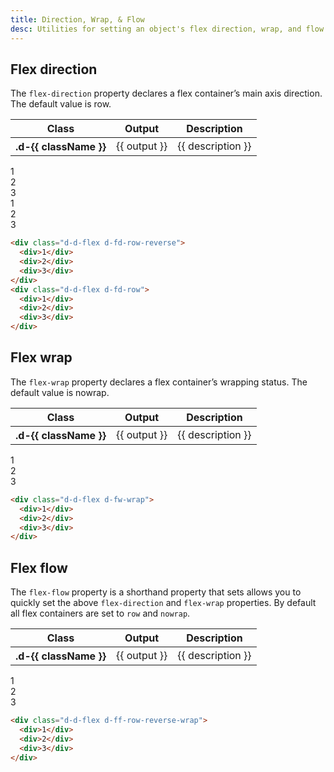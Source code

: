 ```yaml
---
title: Direction, Wrap, & Flow
desc: Utilities for setting an object's flex direction, wrap, and flow directions.
---
```


## Flex direction

The `flex-direction` property declares a flex container’s main axis direction. The default value is row.

<table class="d-table dialtone-doc-table">
  <thead>
    <tr>
      <th scope="col" class="d-w20p">Class</th>
      <th scope="col" class="d-w30p">Output</th>
      <th scope="col">Description</th>
    </tr>
  </thead>
  <tbody>
    <tr v-for="{ class: className, output, description } in direction">
      <th scope="row" class="d-ff-mono d-fc-purple-400 d-fw-normal d-fs-100">.d-{{ className }}</th>
      <td class="d-ff-mono d-fs-100">{{ output }}</td>
      <td>{{ description }}</td>
    </tr>
  </tbody>
</table>

<code-well-header class="d-fl-center d-fd-column d-p24 d-bgc-purple-100 d-bgo50 d-w100p d-hmn216">
  <div class="d-d-flex d-fd-row-reverse d-w100p d-bar8 d-bgc-purple-100">
    <div class="d-fl-center d-m8 d-p16 d-w64 d-h64 d-bgc-purple-500 d-bar4 d-fs-300 d-fc-primary-inverted d-fw-bold">1</div>
    <div class="d-fl-center d-m8 d-p16 d-w64 d-h64 d-bgc-purple-500 d-bar4 d-fs-300 d-fc-primary-inverted d-fw-bold">2</div>
    <div class="d-fl-center d-m8 d-p16 d-w64 d-h64 d-bgc-purple-500 d-bar4 d-fs-300 d-fc-primary-inverted d-fw-bold">3</div>
  </div>
  <div class="d-d-flex d-fd-row d-w100p d-mt16 d-bar8 d-bgc-purple-100">
    <div class="d-fl-center d-m8 d-p16 d-w64 d-h64 d-bgc-purple-500 d-bar4 d-fs-300 d-fc-primary-inverted d-fw-bold">1</div>
    <div class="d-fl-center d-m8 d-p16 d-w64 d-h64 d-bgc-purple-500 d-bar4 d-fs-300 d-fc-primary-inverted d-fw-bold">2</div>
    <div class="d-fl-center d-m8 d-p16 d-w64 d-h64 d-bgc-purple-500 d-bar4 d-fs-300 d-fc-primary-inverted d-fw-bold">3</div>
  </div>
</code-well-header>

```html
<div class="d-d-flex d-fd-row-reverse">
  <div>1</div>
  <div>2</div>
  <div>3</div>
</div>
<div class="d-d-flex d-fd-row">
  <div>1</div>
  <div>2</div>
  <div>3</div>
</div>
```

## Flex wrap

The `flex-wrap` property declares a flex container’s wrapping status. The default value is nowrap.

<table class="d-table dialtone-doc-table">
  <thead>
    <tr>
      <th scope="col" class="d-w20p">Class</th>
      <th scope="col" class="d-w30p">Output</th>
      <th scope="col">Description</th>
    </tr>
  </thead>
  <tbody>
    <tr v-for="{ class: className, output, description } in wrap">
      <th scope="row" class="d-ff-mono d-fc-purple-400 d-fw-normal d-fs-100">.d-{{ className }}</th>
      <td class="d-ff-mono d-fs-100">{{ output }}</td>
      <td>{{ description }}</td>
    </tr>
    </tbody>
</table>

<code-well-header class="d-fl-center d-fd-column d-p24 d-bgc-magenta-100 d-bgo50 d-w100p d-hmn216">
  <div class="d-d-flex d-fw-wrap d-w100p d-bar8 d-bgc-magenta-100">
    <div class="d-fl-center d-m8 d-p16 d-w25p d-h64 d-bgc-magenta-200 d-bar4 d-fs-300 d-fw-bold">1</div>
    <div class="d-fl-center d-m8 d-p16 d-w50p d-h64 d-bgc-magenta-200 d-bar4 d-fs-300 d-fw-bold">2</div>
    <div class="d-fl-center d-m8 d-p16 d-w75p d-h64 d-bgc-magenta-200 d-bar4 d-fs-300 d-fw-bold">3</div>
  </div>
</code-well-header>

```html
<div class="d-d-flex d-fw-wrap">
  <div>1</div>
  <div>2</div>
  <div>3</div>
</div>
```

## Flex flow

The `flex-flow` property is a shorthand property that sets allows you to quickly set the above `flex-direction` and `flex-wrap` properties. By default all flex containers are set to `row` and `nowrap`.

<table class="d-table dialtone-doc-table">
  <thead>
    <tr>
      <th scope="col" class="d-w20p">Class</th>
      <th scope="col" class="d-w30p">Output</th>
      <th scope="col">Description</th>
    </tr>
  </thead>
  <tbody>
    <tr v-for="{class: className, output, description} in flow">
      <th scope="row" class="d-ff-mono d-fc-purple-400 d-fw-normal d-fs-100">.d-{{ className }}</th>
      <td class="d-ff-mono d-fs-100">{{ output }}</td>
      <td>{{ description }}</td>
    </tr>
  </tbody>
</table>

<code-well-header class="d-fl-center d-fd-column d-p24 d-bgc-blue-100 d-bgo50 d-w100p d-hmn216">
  <div class="d-d-flex d-ff-row-reverse-wrap d-w100p d-bar8 d-bgc-blue-200">
    <div class="d-fl-center d-m8 d-p16 d-w25p d-h64 d-bgc-blue-400 d-bar4 d-fs-300 d-fw-bold">1</div>
    <div class="d-fl-center d-m8 d-p16 d-w50p d-h64 d-bgc-blue-400 d-bar4 d-fs-300 d-fw-bold">2</div>
    <div class="d-fl-center d-m8 d-p16 d-w75p d-h64 d-bgc-blue-400 d-bar4 d-fs-300 d-fw-bold">3</div>
  </div>
</code-well-header>

```html
<div class="d-d-flex d-ff-row-reverse-wrap">
  <div>1</div>
  <div>2</div>
  <div>3</div>
</div>
```

<script setup>
  import { direction, wrap, flow } from '@data/flex.json';
</script>
